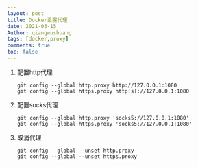 ```yaml
---
layout: post
title: Docker设置代理
date: 2021-03-15
Author: qiangwushuang 
tags: [docker,proxy]
comments: true
toc: false
---
```


1. 配置http代理  
   ```shell
   git config --global http.proxy http://127.0.0.1:1080
   git config --global https.proxy http(s)://127.0.0.1:1080
   ```  
2. 配置socks代理  
   ```shell
   git config --global http.proxy 'socks5://127.0.0.1:1080'
   git config --global https.proxy 'socks5://127.0.0.1:1080'
   ```
3. 取消代理  
   ```shell
   git config --global --unset http.proxy
   git config --global --unset https.proxy
   ```